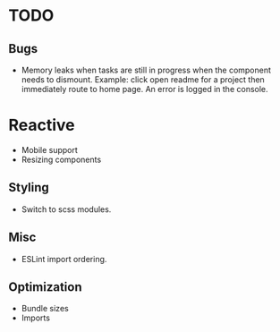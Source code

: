 # TODO

## Bugs

- Memory leaks when tasks are still in progress when the component needs to dismount. Example: click open readme for a project then immediately route to home page. An error is logged in the console.

# Reactive

- Mobile support
- Resizing components

## Styling

- Switch to scss modules.

## Misc

- ESLint import ordering.

## Optimization

- Bundle sizes
- Imports
